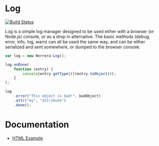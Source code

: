Log
===

[![Build Status][]](https://travis-ci.org/herrera-io/js-log)

Log is a simple log manager designed to be used either with a browser (or
Node.js) console, or as a drop in alternative. The basic methods (debug, error,
info, log, warn) can all be used the same way, and can be either serialized and
sent somewhere, or dumped to the browser console.

```javascript
var log = new Herrera.Log();

log.onDone(
    function (entry) {
        console[entry.getType()](entry.toObject());
    }
);

log
    .error("This object is bad!", badObject)
    .attr("my", "attribute")
    .done();
```

Documentation
=============

- [HTML Example][]

[Build Status]: https://travis-ci.org/herrera-io/js-log.png?branch=master
[HTML Example]: doc/example.html
